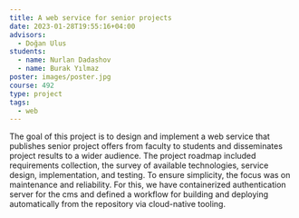 ```yaml
---
title: A web service for senior projects
date: 2023-01-28T19:55:16+04:00
advisors:
  - Doğan Ulus
students:
  - name: Nurlan Dadashov
  - name: Burak Yılmaz
poster: images/poster.jpg
course: 492
type: project
tags: 
  - web
---
```


The goal of this project is to design and implement a web service that publishes senior project offers from faculty to students and disseminates project results to a wider audience. The project roadmap included requirements collection, the survey of available technologies, service design, implementation, and testing. To ensure simplicity, the focus was on maintenance and reliability. For this, we have containerized authentication server for the cms and defined a workflow for building and deploying automatically from the repository via cloud-native tooling.